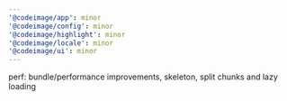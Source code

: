 ```yaml
---
'@codeimage/app': minor
'@codeimage/config': minor
'@codeimage/highlight': minor
'@codeimage/locale': minor
'@codeimage/ui': minor
---
```


perf: bundle/performance improvements, skeleton, split chunks and lazy loading
